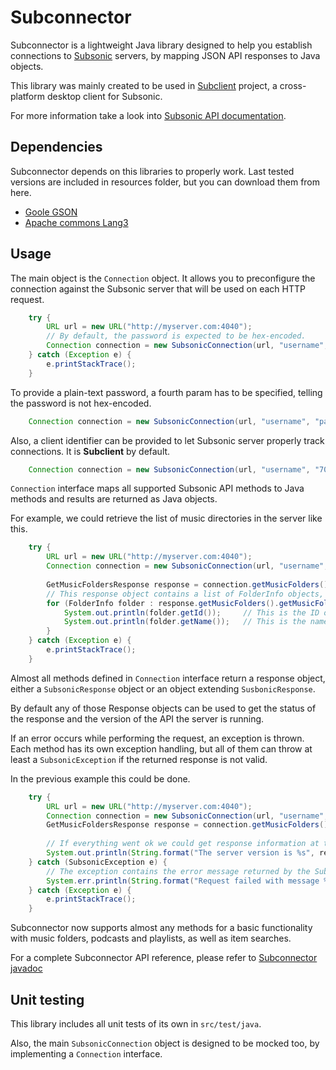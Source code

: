 Subconnector
======================

Subconnector is a lightweight Java library designed to help you establish connections to [Subsonic](http://www.subsonic.org/pages/index.jsp) servers, by mapping JSON API responses to Java objects.

This library was mainly created to be used in [Subclient](http://www.subsclient.net) project, a cross-platform desktop client for Subsonic.

For more information take a look into [Subsonic API documentation](http://www.subsonic.org/pages/api.jsp).

Dependencies
----------------------

Subconnector depends on this libraries to properly work. Last tested versions are included in resources folder, but you can download them from here.

- [Goole GSON](https://code.google.com/p/google-gson/downloads/list)
- [Apache commons Lang3](http://commons.apache.org/proper/commons-lang/download_lang.cgi)

Usage
----------------------

The main object is the `Connection` object. It allows you to preconfigure the connection against the Subsonic server that will be used on each HTTP request.

```java
    try {
        URL url = new URL("http://myserver.com:4040");
        // By default, the password is expected to be hex-encoded.
        Connection connection = new SubsonicConnection(url, "username", "70617373776F7264");
    } catch (Exception e) {
        e.printStackTrace();
    }
```

To provide a plain-text password, a fourth param has to be specified, telling the password is not hex-encoded.

```java
    Connection connection = new SubsonicConnection(url, "username", "password", true);
```

Also, a client identifier can be provided to let Subsonic server properly track connections. It is **Subclient** by default.

```java
    Connection connection = new SubsonicConnection(url, "username", "70617373776F7264", "MyAppName");
```

`Connection` interface maps all supported Subsonic API methods to Java methods and results are returned as Java objects.

For example, we could retrieve the list of music directories in the server like this.

```java
    try {
        URL url = new URL("http://myserver.com:4040");
        Connection connection = new SubsonicConnection(url, "username", "70617373776F7264");
        
        GetMusicFoldersResponse response = connection.getMusicFolders();
        // This response object contains a list of FolderInfo objects, each one of them wraps the name and the ID of one of the folders
        for (FolderInfo folder : response.getMusicFolders().getMusicFoldersArray()) {
            System.out.println(folder.getId());     // This is the ID of the folder
            System.out.println(folder.getName());   // This is the name of the folder
        }
    } catch (Exception e) {
        e.printStackTrace();
    }
```

Almost all methods defined in `Connection` interface return a response object, either a `SubsonicResponse` object or an object extending `SusbonicResponse`.

By default any of those Response objects can be used to get the status of the response and the version of the API the server is running.

If an error occurs while performing the request, an exception is thrown. Each method has its own exception handling, but all of them can throw at least a `SubsonicException` if the returned response is not valid.

In the previous example this could be done.

```java
    try {
        URL url = new URL("http://myserver.com:4040");
        Connection connection = new SubsonicConnection(url, "username", "70617373776F7264");        
        GetMusicFoldersResponse response = connection.getMusicFolders();
        
        // If everything went ok we could get response information at this point.
        System.out.println(String.format("The server version is %s", response.getVersion()));
    } catch (SubsonicException e) {
        // The exception contains the error message returned by the Subsonic server
        System.err.println(String.format("Request failed with message %s", e.getMessage()));
    } catch (Exception e) {
        e.printStackTrace();
    }
```

Subconnector now supports almost any methods for a basic functionality with music folders, podcasts and playlists, as well as item searches.

For a complete Subconnector API reference, please refer to [Subconnector javadoc](http://www.subclient.net/subconnector-javadoc)

Unit testing
----------------------

This library includes all unit tests of its own in `src/test/java`.

Also, the main `SubsonicConnection` object is designed to be mocked too, by implementing a `Connection` interface.